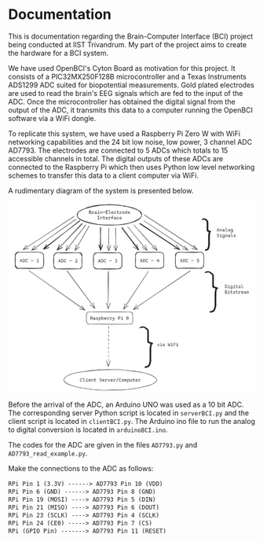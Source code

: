 # Documentation
 
This is documentation regarding the Brain-Computer Interface (BCI) project being conducted at IIST Trivandrum. My part of the project aims to create the hardware for a BCI system.

We have used OpenBCI's Cyton Board as motivation for this project. It consists of a PIC32MX250F128B microcontroller and a Texas Instruments ADS1299 ADC suited for biopotential measurements. Gold plated electrodes are used to read the brain's EEG signals which are fed to the input of the ADC. Once the microcontroller has obtained the digital signal from the output of the ADC, it transmits this data to a computer running the OpenBCI software via a WiFi dongle.

To replicate this system, we have used a Raspberry Pi Zero W with WiFi networking capabilities and the 24 bit low noise, low power, 3 channel ADC AD7793. The electrodes are connected to 5 ADCs which totals to 15 accessible channels in total. The digital outputs of these ADCs are connected to the Raspberry Pi which then uses Python low level networking schemes to transfer this data to a client computer via WiFi.

A rudimentary diagram of the system is presented below.

<p align="center">
  <img src="./Images/flowchart.png">
</p>

Before the arrival of the ADC, an Arduino UNO was used as a 10 bit ADC. The corresponding server Python script is located in `serverBCI.py` and the client script is located in `clientBCI.py`. The Arduino ino file to run the analog to digital conversion is located in `arduinoBCI.ino`.

The codes for the ADC are given in the files `AD7793.py` and `AD7793_read_example.py`.

Make the connections to the ADC as follows:

```
RPi Pin 1 (3.3V) ------> AD7793 Pin 10 (VDD)
RPi Pin 6 (GND) ------> AD7793 Pin 8 (GND)
RPi Pin 19 (MOSI) ----> AD7793 Pin 5 (DIN)
RPi Pin 21 (MISO) ----> AD7793 Pin 6 (DOUT)
RPi Pin 23 (SCLK) ----> AD7793 Pin 4 (SCLK)
RPi Pin 24 (CE0) -----> AD7793 Pin 7 (CS)
RPi (GPIO Pin) -------> AD7793 Pin 11 (RESET)
```